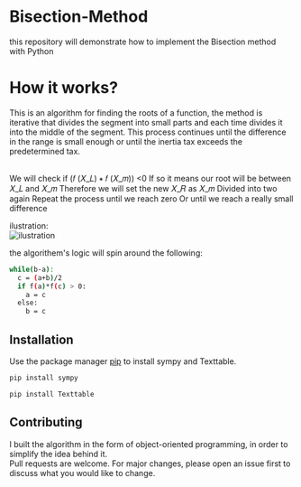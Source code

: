 # Bisection-Method
this repository will demonstrate how to implement the Bisection method with Python

# How it works? 
This is an algorithm for finding the roots of a function, the method is iterative that divides the segment into small parts and each time divides it into the middle of the segment.
This process continues until the difference in the range is small enough or until the inertia tax exceeds the predetermined tax.
</br>
</br>

We will check if (𝑓 (𝑋_𝐿) ∗ 𝑓 (𝑋_𝑚)) <0
If so it means our root will be between 𝑋_𝐿 and 𝑋_𝑚
Therefore we will set the new 𝑋_𝑅 as 𝑋_𝑚
Divided into two again
Repeat the process until we reach zero
Or until we reach a really small difference

ilustration:</br>
![ilustration](https://i.ibb.co/NLS0ZBK/bis.jpg)

the algorithem's logic will spin around the following: 
```bash
while(b-a):
  c = (a+b)/2
  if f(a)*f(c) > 0:
    a = c
  else:
    b = c
```

## Installation

Use the package manager [pip](https://pip.pypa.io/en/stable/) to install sympy and Texttable.

```bash
pip install sympy
```

```bash
pip install Texttable
```




## Contributing
I built the algorithm in the form of object-oriented programming, in order to simplify the idea behind it. <br/>
Pull requests are welcome. For major changes, please open an issue first to discuss what you would like to change.
